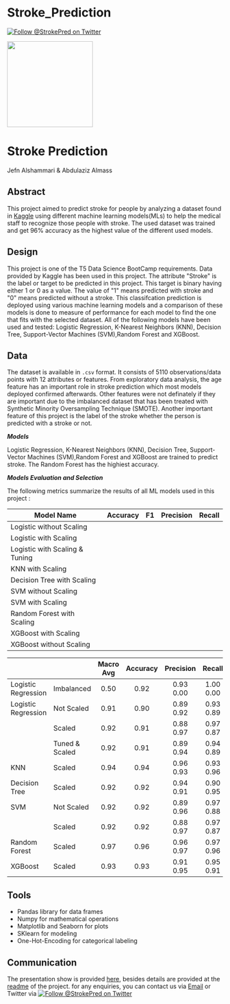# Stroke_Prediction
[![Follow @StrokePred on Twitter](https://img.shields.io/twitter/follow/strokepred?style=social)](https://twitter.com/StrokePred)

<img src="https://topnews.in/healthcare/sites/default/files/styles/large/public/Stroke7.jpg?itok=xInaWFYK" width="200" height="200">

# Stroke Prediction
Jefn Alshammari & Abdulaziz Almass
## Abstract
This project aimed to predict stroke for people by analyzing a dataset found in [Kaggle](https://www.kaggle.com/fedesoriano/stroke-prediction-dataset) using different machine learning models(MLs) to help the medical staff to recognize those people with stroke. The used dataset was trained and get 96% accuracy as the highest value of the different used models.  

<!-- The data has been explored, cleaned and One-Hot-Encoding for some of the features such as "gender" ...etc.  -->

## Design

This project is one of the T5 Data Science BootCamp requirements. Data provided by Kaggle has been used in this project. The attribute "Stroke" is the label or target to be predicted in this project. This target is binary having either 1 or 0 as a value. The value of "1" means predicted with stroke and "0" means predicted without a stroke. This classifcation prediction is deployed using various machine learning models and a comparison of these models is done to measure of performance for each model to find the one that fits with the selected dataset. All of the following models have been used and tested: Logistic Regression, K-Nearest Neighbors (KNN), Decision Tree,  Support-Vector Machines (SVM),Random Forest and XGBoost.  

## Data 

The dataset is available in ```.csv``` format. It consists of 5110 observations/data points with 12 attributes or features. From exploratory data analysis, the age feature has an important role in stroke prediction which most models deployed confirmed afterwards. Other features were not definately if they are important due to the imbalanced dataset that has been treated with Synthetic Minority Oversampling Technique (SMOTE). Another important feature of this project is the label of the stroke whether the person is predicted with a stroke or not.


***Models***

Logistic Regression, K-Nearest Neighbors (KNN), Decision Tree, Support-Vector Machines (SVM),Random Forest and XGBoost are trained to predict stroke. The Random Forest has the highiest accuracy.

***Models Evaluation and Selection***

The following metrics summarize the results of all ML models used in this project : 


|           Model Name           |  Accuracy  |    F1    |   Precision   |    Recall   |
| ------------------------------ | ---------- | -------- | ------------- | ----------- |
| Logistic without Scaling       |            |          |               |             |
| Logistic with Scaling          |            |          |               |             |
| Logistic with Scaling & Tuning |            |          |               |             |
| KNN with Scaling               |            |          |               |             |
| Decision Tree with Scaling     |            |          |               |             |
| SVM without Scaling            |            |          |               |             |
| SVM with Scaling               |            |          |               |             |
| Random Forest with Scaling     |            |          |               |             |
| XGBoost with Scaling           |            |          |               |             |
| XGBoost without Scaling        |            |          |               |             |


|                     |                | Macro Avg | Accuracy | Precision |   Recall  |  F1 Score | Stroke |
|---------------------|----------------|:---------:|:--------:|:---------:|:---------:|:---------:|:------:|
| Logistic Regression |   Imbalanced   |    0.50   |   0.92   | 0.93 0.00 | 1.00 0.00 | 0.96 0.00 |   0 1  |
| Logistic Regression |   Not Scaled   |    0.91   |   0.90   | 0.89 0.92 | 0.93 0.89 | 0.91 0.90 |   0 1  |
|                     |     Scaled     |    0.92   |   0.91   | 0.88 0.97 | 0.97 0.87 | 0.92 0.92 |   0 1  |
|                     | Tuned & Scaled |    0.92   |   0.91   | 0.89 0.94 | 0.94 0.89 | 0.92 0.91 |   0 1  |
|         KNN         |     Scaled     |    0.94   |   0.94   | 0.96 0.93 | 0.93 0.96 | 0.94 0.94 |   0 1  |
|    Decision Tree    |     Scaled     |    0.92   |   0.92   | 0.94 0.91 | 0.90 0.95 | 0.92 0.93 |   0 1  |
|         SVM         |   Not Scaled   |    0.92   |   0.92   | 0.89 0.96 | 0.97 0.88 | 0.92 0.92 |   0 1  |
|                     |     Scaled     |    0.92   |   0.92   | 0.88 0.97 | 0.97 0.87 | 0.92 0.92 |   0 1  |
|    Random Forest    |     Scaled     |    0.97   |   0.96   | 0.96 0.97 | 0.97 0.96 | 0.97 0.97 |   0 1  |
|       XGBoost       |     Scaled     |    0.93   |   0.93   | 0.91 0.95 | 0.95 0.91 | 0.93 0.93 |   0 1  |


## Tools

- Pandas library for data frames
- Numpy for mathematical operations
- Matplotlib and Seaborn for plots
- SKlearn for modeling
- One-Hot-Encoding for categorical labeling

## Communication

The presentation show is provided [here](https://github.com/jefnkhalaf/Stroke-Prediction/edit/main/Final_Phase/Presentation.pdf), besides details are provided at the [readme](https://github.com/jefnkhalaf/Stroke-Prediction/blob/main/README.md) of the project.
for any enquiries, you can contact us via [Email]( mailto:jefnkhalaf@gmail.com) or Twitter via [![Follow @StrokePred on Twitter](https://img.shields.io/twitter/follow/strokepred?style=social)](https://twitter.com/StrokePred)
